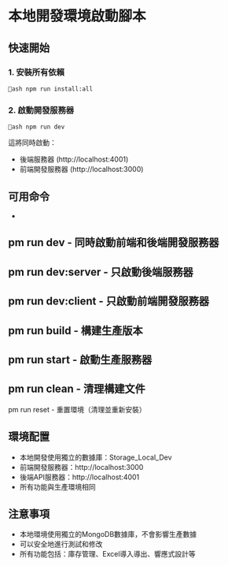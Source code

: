 ﻿# 本地開發環境啟動腳本

## 快速開始

### 1. 安裝所有依賴
`ash
npm run install:all
`

### 2. 啟動開發服務器
`ash
npm run dev
`

這將同時啟動：
- 後端服務器 (http://localhost:4001)
- 前端開發服務器 (http://localhost:3000)

## 可用命令

- 
pm run dev - 同時啟動前端和後端開發服務器
- 
pm run dev:server - 只啟動後端服務器
- 
pm run dev:client - 只啟動前端開發服務器
- 
pm run build - 構建生產版本
- 
pm run start - 啟動生產服務器
- 
pm run clean - 清理構建文件
- 
pm run reset - 重置環境（清理並重新安裝）

## 環境配置

- 本地開發使用獨立的數據庫：Storage_Local_Dev
- 前端開發服務器：http://localhost:3000
- 後端API服務器：http://localhost:4001
- 所有功能與生產環境相同

## 注意事項

- 本地環境使用獨立的MongoDB數據庫，不會影響生產數據
- 可以安全地進行測試和修改
- 所有功能包括：庫存管理、Excel導入導出、響應式設計等
